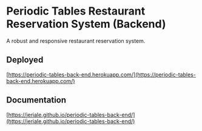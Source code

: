 # Periodic Tables Restaurant Reservation System (Backend)
A robust and responsive restaurant reservation system.
## Deployed
[https://periodic-tables-back-end.herokuapp.com/](https://periodic-tables-back-end.herokuapp.com/)
## Documentation
[https://jeriale.github.io/periodic-tables-back-end/](https://jeriale.github.io/periodic-tables-back-end/)
